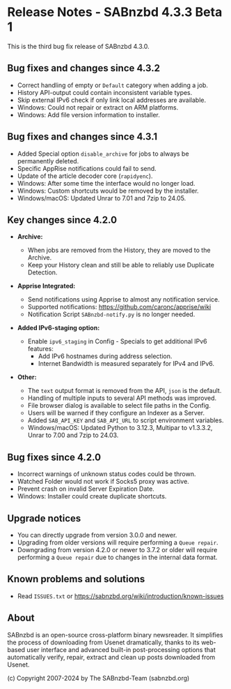 Release Notes - SABnzbd 4.3.3 Beta 1
=========================================================

This is the third bug fix release of SABnzbd 4.3.0.

## Bug fixes and changes since 4.3.2
* Correct handling of empty or `Default` category when adding a job.
* History API-output could contain inconsistent variable types.
* Skip external IPv6 check if only link local addresses are available.
* Windows: Could not repair or extract on ARM platforms.
* Windows: Add file version information to installer.

## Bug fixes and changes since 4.3.1

* Added Special option `disable_archive` for jobs to always be permanently deleted.
* Specific AppRise notifications could fail to send.
* Update of the article decoder core (`rapidyenc`).
* Windows: After some time the interface would no longer load.
* Windows: Custom shortcuts would be removed by the installer.
* Windows/macOS: Updated Unrar to 7.01 and 7zip to 24.05.

## Key changes since 4.2.0

* **Archive:**
    * When jobs are removed from the History, they are moved to the Archive.
    * Keep your History clean and still be able to reliably use Duplicate Detection.

* **Apprise Integrated:**
    * Send notifications using Apprise to almost any notification service.
    * Supported notifications: https://github.com/caronc/apprise/wiki
    * Notification Script `SABnzbd-notify.py` is no longer needed.

* **Added IPv6-staging option:**
    * Enable `ipv6_staging` in Config - Specials to get additional IPv6 features:
        * Add IPv6 hostnames during address selection.
        * Internet Bandwidth is measured separately for IPv4 and IPv6.

* **Other:**
    * The `text` output format is removed from the API, `json` is the default.
    * Handling of multiple inputs to several API methods was improved.
    * File browser dialog is available to select file paths in the Config.
    * Users will be warned if they configure an Indexer as a Server.
    * Added `SAB_API_KEY` and `SAB_API_URL` to script environment variables.
    * Windows/macOS: Updated Python to 3.12.3, Multipar to v1.3.3.2,
      Unrar to 7.00 and 7zip to 24.03.

## Bug fixes since 4.2.0

* Incorrect warnings of unknown status codes could be thrown.
* Watched Folder would not work if Socks5 proxy was active.
* Prevent crash on invalid Server Expiration Date.
* Windows: Installer could create duplicate shortcuts.

## Upgrade notices

* You can directly upgrade from version 3.0.0 and newer.
* Upgrading from older versions will require performing a `Queue repair`.
* Downgrading from version 4.2.0 or newer to 3.7.2 or older will require
  performing a `Queue repair` due to changes in the internal data format.

## Known problems and solutions

* Read `ISSUES.txt` or https://sabnzbd.org/wiki/introduction/known-issues

## About
SABnzbd is an open-source cross-platform binary newsreader.
It simplifies the process of downloading from Usenet dramatically, thanks to its web-based
user interface and advanced built-in post-processing options that automatically verify, repair,
extract and clean up posts downloaded from Usenet.

(c) Copyright 2007-2024 by The SABnzbd-Team (sabnzbd.org)
